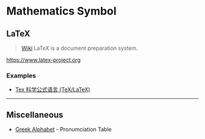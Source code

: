 # Mathematics Symbol

## LaTeX

> [Wiki](https://en.wikipedia.org/wiki/LaTeX)
> LaTeX is a document preparation system.

<https://www.latex-project.org>

### Examples

- [Tex 科学公式语言 (TeX/LaTeX)](http://pandao.github.io/editor.md/examples/katex.html)

***

## Miscellaneous

- [Greek Alphabet](https://www.zybang.com/question/2670d80fe4661dab7587840393ae2854.html) - Pronumciation Table
